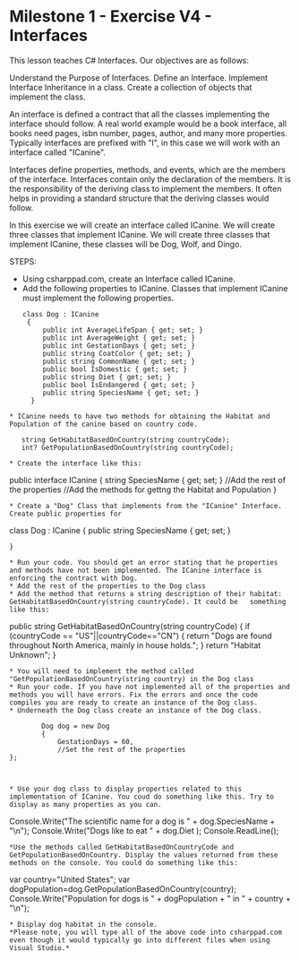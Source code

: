 # Milestone 1 - Exercise V4 - Interfaces

This lesson teaches C# Interfaces. Our objectives are as follows:

Understand the Purpose of Interfaces.
Define an Interface.
Implement Interface Inheritance in a class.
Create a collection of objects that implement the class.

An interface is defined a contract that all the classes implementing the interface should follow. A real world example would be a book interface, all books need pages, isbn number, pages, author, and many more properties. Typically interfaces are prefixed with "I", in this case we will work with an interface called "ICanine".

Interfaces define properties, methods, and events, which are the members of the interface. Interfaces contain only the declaration of the members. It is the responsibility of the deriving class to implement the members. It often helps in providing a standard structure that the deriving classes would follow.

In this exercise we will create an interface called ICanine. We will create three classes that implement ICanine. We will create three classes that implement ICanine, these classes will be Dog, Wolf, and Dingo.

STEPS:
* Using csharppad.com, create an Interface called ICanine.
* Add the following properties to ICanine.  Classes that implement ICanine must implement the following properties.
   ```   
  class Dog : ICanine
    {
        public int AverageLifeSpan { get; set; }
        public int AverageWeight { get; set; }
        public int GestationDays { get; set; }
        public string CoatColor { get; set; }
        public string CommonName { get; set; }
        public bool IsDomestic { get; set; }
        public string Diet { get; set; }
        public bool IsEndangered { get; set; }
        public string SpeciesName { get; set; }
     }
```
* ICanine needs to have two methods for obtaining the Habitat and Population of the canine based on country code. 
  ```     
       string GetHabitatBasedOnCountry(string countryCode);
       int? GetPopulationBasedOnCountry(string countryCode);  
  ```
* Create the interface like this:
```                
public interface ICanine
    {
       string SpeciesName { get; set; }
        //Add the rest of the properties
        //Add the methods for gettng the Habitat and Population
    }
```
* Create a "Dog" Class that implements from the "ICanine" Interface. Create public properties for
```
 class Dog : ICanine
    {
       public string SpeciesName { get; set; }
    
    }

```
* Run your code. You should get an error stating that he properties and methods have not been implemented. The ICanine interface is   enforcing the contract with Dog.
* Add the rest of the properties to the Dog class
* Add the method that returns a string description of their habitat: GetHabitatBasedOnCountry(string countryCode). It could be   something like this:
```
  public string GetHabitatBasedOnCountry(string countryCode)
        {
            if (countryCode == "US"||countryCode=="CN")
            {
                return "Dogs are found throughout North America, mainly in house holds.";
            }
            return "Habitat Unknown";
        }
```
* You will need to implement the method called "GetPopulationBasedOnCountry(string country) in the Dog class
* Run your code. If you have not implemented all of the properties and methods you will have errors. Fix the errors and once the code   compiles you are ready to create an instance of the Dog class.
* Underneath the Dog class create an instance of the Dog class. 
```
            Dog dog = new Dog
            {
                GestationDays = 60,
                //Set the rest of the properties
    };
```


* Use your dog class to display properties related to this implementation of ICanine. You coud do something like this. Try to display as many properties as you can. 
```
   Console.Write("The scientific name for a dog is " + dog.SpeciesName + "\n");
   Console.Write("Dogs like to eat " + dog.Diet );
   Console.ReadLine();
```
*Use the methods called GetHabitatBasedOnCountryCode and GetPopulationBasedOnCountry. Display the values returned from these methods on the console. You could do something like this:
```
  var country="United States";
  var dogPopulation=dog.GetPopulationBasedOnCountry(country);
  Console.Write("Population for dogs is " + dogPopulation + " in " + country + "\n");
```
* Display dog habitat in the console. 
*Please note, you will type all of the above code into csharppad.com even though it would typically go into different files when using Visual Studio.*
